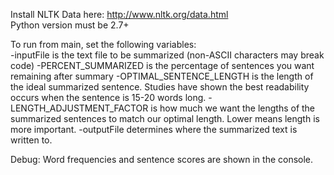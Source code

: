 Install NLTK Data here: http://www.nltk.org/data.html   
Python version must be 2.7+

To run from main, set the following variables:  
-inputFile is the text file to be summarized (non-ASCII characters may break code)
-PERCENT_SUMMARIZED is the percentage of sentences you want remaining after summary
-OPTIMAL_SENTENCE_LENGTH is the length of the ideal summarized sentence. Studies have shown the best readability occurs when the sentence is 15-20 words long.
-LENGTH_ADJUSTMENT_FACTOR is how much we want the lengths of the summarized sentences to match our optimal length. Lower means length is more important.
-outputFile determines where the summarized text is written to.  

Debug:
Word frequencies and sentence scores are shown in the console.
